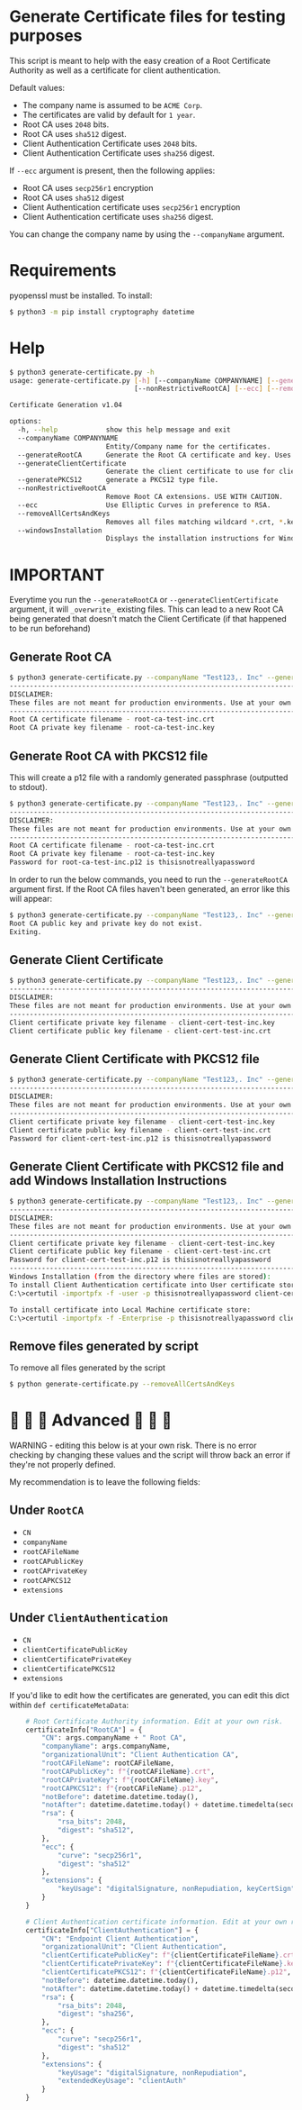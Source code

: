 # Generate Certificate files for testing purposes
This script is meant to help with the easy creation of a Root Certificate Authority as well as a certificate for client authentication.

Default values:
* The company name is assumed to be `ACME Corp`.
* The certificates are valid by default for `1 year`.
* Root CA uses `2048` bits.
* Root CA uses `sha512` digest.
* Client Authentication Certificate uses `2048` bits.
* Client Authentication Certificate uses `sha256` digest.

If `--ecc` argument is present, then the following applies:
* Root CA uses `secp256r1` encryption
* Root CA uses `sha512` digest
* Client Authentication certificate uses `secp256r1` encryption
* Client Authentication certificate uses `sha256` digest.

You can change the company name by using the `--companyName` argument.

# Requirements
pyopenssl must be installed. To install:
```bash
$ python3 -m pip install cryptography datetime
```

# Help
```bash
$ python3 generate-certificate.py -h
usage: generate-certificate.py [-h] [--companyName COMPANYNAME] [--generateRootCA] [--generateClientCertificate] [--generatePKCS12]
                               [--nonRestrictiveRootCA] [--ecc] [--removeAllCertsAndKeys] [--windowsInstallation]

Certificate Generation v1.04

options:
  -h, --help            show this help message and exit
  --companyName COMPANYNAME
                        Entity/Company name for the certificates.
  --generateRootCA      Generate the Root CA certificate and key. Uses --companyName in certificate creation.
  --generateClientCertificate
                        Generate the client certificate to use for client authentication.
  --generatePKCS12      generate a PKCS12 type file.
  --nonRestrictiveRootCA
                        Remove Root CA extensions. USE WITH CAUTION.
  --ecc                 Use Elliptic Curves in preference to RSA.
  --removeAllCertsAndKeys
                        Removes all files matching wildcard *.crt, *.key, *.p12. USE WITH CAUTION.
  --windowsInstallation
                        Displays the installation instructions for Windows
```

# IMPORTANT
Everytime you run the `--generateRootCA` or `--generateClientCertificate` argument, it will `_overwrite_` existing files. 
This can lead to a new Root CA being generated that doesn't match the Client Certificate (if that happened to be run beforehand)

## Generate Root CA
```bash
$ python3 generate-certificate.py --companyName "Test123,. Inc" --generateRootCA 
----------------------------------------------------------------------------
DISCLAIMER:
These files are not meant for production environments. Use at your own risk.
----------------------------------------------------------------------------
Root CA certificate filename - root-ca-test-inc.crt
Root CA private key filename - root-ca-test-inc.key
```

## Generate Root CA with PKCS12 file
This will create a p12 file with a randomly generated passphrase (outputted to stdout).
```bash
$ python3 generate-certificate.py --companyName "Test123,. Inc" --generateRootCA --generatePKCS12
----------------------------------------------------------------------------
DISCLAIMER:
These files are not meant for production environments. Use at your own risk.
----------------------------------------------------------------------------
Root CA certificate filename - root-ca-test-inc.crt
Root CA private key filename - root-ca-test-inc.key
Password for root-ca-test-inc.p12 is thisisnotreallyapassword
```

In order to run the below commands, you need to run the `--generateRootCA` argument first. If the Root CA files haven't been generated, an error like this will appear:
```bash
$ python3 generate-certificate.py --companyName "Test123,. Inc" --generateClientCertificate
Root CA public key and private key do not exist.
Exiting.
```

## Generate Client Certificate
```bash
$ python3 generate-certificate.py --companyName "Test123,. Inc" --generateClientCertificate
----------------------------------------------------------------------------
DISCLAIMER:
These files are not meant for production environments. Use at your own risk.
----------------------------------------------------------------------------
Client certificate private key filename - client-cert-test-inc.key
Client certificate public key filename - client-cert-test-inc.crt
```

## Generate Client Certificate with PKCS12 file
```bash
$ python3 generate-certificate.py --companyName "Test123,. Inc" --generateClientCertificate --generatePKCS12
----------------------------------------------------------------------------
DISCLAIMER:
These files are not meant for production environments. Use at your own risk.
----------------------------------------------------------------------------
Client certificate private key filename - client-cert-test-inc.key
Client certificate public key filename - client-cert-test-inc.crt
Password for client-cert-test-inc.p12 is thisisnotreallyapassword
```

## Generate Client Certificate with PKCS12 file and add Windows Installation Instructions
```bash
$ python3 generate-certificate.py --companyName "Test123,. Inc" --generateClientCertificate --generatePKCS12 --windowsInstallation
----------------------------------------------------------------------------
DISCLAIMER:
These files are not meant for production environments. Use at your own risk.
----------------------------------------------------------------------------
Client certificate private key filename - client-cert-test-inc.key
Client certificate public key filename - client-cert-test-inc.crt
Password for client-cert-test-inc.p12 is thisisnotreallyapassword
----------------------------------------------------------------------------
Windows Installation (from the directory where files are stored):
To install Client Authentication certificate into User certificate store (in both cases, click yes to install Root CA as well):
C:\>certutil -importpfx -f -user -p thisisnotreallyapassword client-cert-test-inc.p12 NoExport

To install certificate into Local Machine certificate store:
C:\>certutil -importpfx -f -Enterprise -p thisisnotreallyapassword client-cert-test-inc.p12 NoExport
```

## Remove files generated by script
To remove all files generated by the script
```bash
$ python generate-certificate.py --removeAllCertsAndKeys
```


# :closed_lock_with_key: :closed_lock_with_key: :closed_lock_with_key: Advanced :closed_lock_with_key: :closed_lock_with_key: :closed_lock_with_key:
WARNING - editing this below is at your own risk. There is no error checking by changing these values and the script will throw back an error if they're not properly defined.

My recommendation is to leave the following fields:
## Under `RootCA`
* `CN`
* `companyName`
* `rootCAFileName`
* `rootCAPublicKey`
* `rootCAPrivateKey`
* `rootCAPKCS12`
* `extensions`

## Under `ClientAuthentication`
* `CN`
* `clientCertificatePublicKey`
* `clientCertificatePrivateKey`
* `clientCertificatePKCS12`
* `extensions`

If you'd like to edit how the certificates are generated, you can edit this dict within `def certificateMetaData`:
```python
    # Root Certificate Authority information. Edit at your own risk.
    certificateInfo["RootCA"] = {
        "CN": args.companyName + " Root CA",
        "companyName": args.companyName,
        "organizationalUnit": "Client Authentication CA",
        "rootCAFileName": rootCAFileName,
        "rootCAPublicKey": f"{rootCAFileName}.crt",
        "rootCAPrivateKey": f"{rootCAFileName}.key",
        "rootCAPKCS12": f"{rootCAFileName}.p12",
        "notBefore": datetime.datetime.today(),
        "notAfter": datetime.datetime.today() + datetime.timedelta(seconds=31536000),
        "rsa": {
            "rsa_bits": 2048,
            "digest": "sha512",
        },
        "ecc": {
            "curve": "secp256r1",
            "digest": "sha512"
        },
        "extensions": {
            "keyUsage": "digitalSignature, nonRepudiation, keyCertSign",
        }
    }

    # Client Authentication certificate information. Edit at your own risk.
    certificateInfo["ClientAuthentication"] = {
        "CN": "Endpoint Client Authentication",
        "organizationalUnit": "Client Authentication",
        "clientCertificatePublicKey": f"{clientCertificateFileName}.crt",
        "clientCertificatePrivateKey": f"{clientCertificateFileName}.key",
        "clientCertificatePKCS12": f"{clientCertificateFileName}.p12",
        "notBefore": datetime.datetime.today(),
        "notAfter": datetime.datetime.today() + datetime.timedelta(seconds=31536000),
        "rsa": {
            "rsa_bits": 2048,
            "digest": "sha256",
        },
        "ecc": {
            "curve": "secp256r1",
            "digest": "sha512"
        },
        "extensions": {
            "keyUsage": "digitalSignature, nonRepudiation",
            "extendedKeyUsage": "clientAuth"
        }
    }
```
